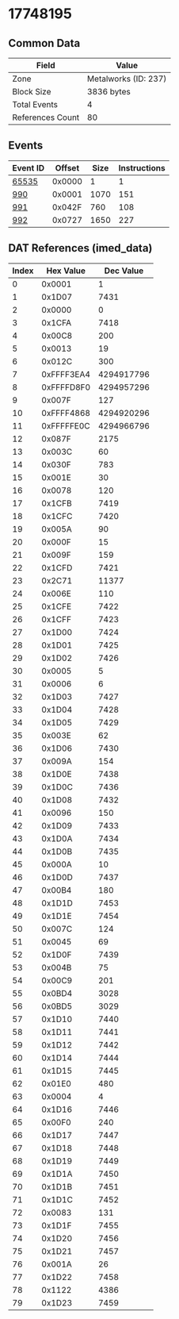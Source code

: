 # 17748195

## Common Data

| Field            | Value                |
|------------------|----------------------|
| Zone             | Metalworks (ID: 237) |
| Block Size       | 3836 bytes           |
| Total Events     | 4                    |
| References Count | 80                   |

## Events

| Event ID            | Offset   |   Size |   Instructions |
|---------------------|----------|--------|----------------|
| [65535](./65535.md) | 0x0000   |      1 |              1 |
| [990](./990.md)     | 0x0001   |   1070 |            151 |
| [991](./991.md)     | 0x042F   |    760 |            108 |
| [992](./992.md)     | 0x0727   |   1650 |            227 |

## DAT References (imed_data)

|   Index | Hex Value   |   Dec Value |
|---------|-------------|-------------|
|       0 | 0x0001      |           1 |
|       1 | 0x1D07      |        7431 |
|       2 | 0x0000      |           0 |
|       3 | 0x1CFA      |        7418 |
|       4 | 0x00C8      |         200 |
|       5 | 0x0013      |          19 |
|       6 | 0x012C      |         300 |
|       7 | 0xFFFF3EA4  |  4294917796 |
|       8 | 0xFFFFD8F0  |  4294957296 |
|       9 | 0x007F      |         127 |
|      10 | 0xFFFF4868  |  4294920296 |
|      11 | 0xFFFFFE0C  |  4294966796 |
|      12 | 0x087F      |        2175 |
|      13 | 0x003C      |          60 |
|      14 | 0x030F      |         783 |
|      15 | 0x001E      |          30 |
|      16 | 0x0078      |         120 |
|      17 | 0x1CFB      |        7419 |
|      18 | 0x1CFC      |        7420 |
|      19 | 0x005A      |          90 |
|      20 | 0x000F      |          15 |
|      21 | 0x009F      |         159 |
|      22 | 0x1CFD      |        7421 |
|      23 | 0x2C71      |       11377 |
|      24 | 0x006E      |         110 |
|      25 | 0x1CFE      |        7422 |
|      26 | 0x1CFF      |        7423 |
|      27 | 0x1D00      |        7424 |
|      28 | 0x1D01      |        7425 |
|      29 | 0x1D02      |        7426 |
|      30 | 0x0005      |           5 |
|      31 | 0x0006      |           6 |
|      32 | 0x1D03      |        7427 |
|      33 | 0x1D04      |        7428 |
|      34 | 0x1D05      |        7429 |
|      35 | 0x003E      |          62 |
|      36 | 0x1D06      |        7430 |
|      37 | 0x009A      |         154 |
|      38 | 0x1D0E      |        7438 |
|      39 | 0x1D0C      |        7436 |
|      40 | 0x1D08      |        7432 |
|      41 | 0x0096      |         150 |
|      42 | 0x1D09      |        7433 |
|      43 | 0x1D0A      |        7434 |
|      44 | 0x1D0B      |        7435 |
|      45 | 0x000A      |          10 |
|      46 | 0x1D0D      |        7437 |
|      47 | 0x00B4      |         180 |
|      48 | 0x1D1D      |        7453 |
|      49 | 0x1D1E      |        7454 |
|      50 | 0x007C      |         124 |
|      51 | 0x0045      |          69 |
|      52 | 0x1D0F      |        7439 |
|      53 | 0x004B      |          75 |
|      54 | 0x00C9      |         201 |
|      55 | 0x0BD4      |        3028 |
|      56 | 0x0BD5      |        3029 |
|      57 | 0x1D10      |        7440 |
|      58 | 0x1D11      |        7441 |
|      59 | 0x1D12      |        7442 |
|      60 | 0x1D14      |        7444 |
|      61 | 0x1D15      |        7445 |
|      62 | 0x01E0      |         480 |
|      63 | 0x0004      |           4 |
|      64 | 0x1D16      |        7446 |
|      65 | 0x00F0      |         240 |
|      66 | 0x1D17      |        7447 |
|      67 | 0x1D18      |        7448 |
|      68 | 0x1D19      |        7449 |
|      69 | 0x1D1A      |        7450 |
|      70 | 0x1D1B      |        7451 |
|      71 | 0x1D1C      |        7452 |
|      72 | 0x0083      |         131 |
|      73 | 0x1D1F      |        7455 |
|      74 | 0x1D20      |        7456 |
|      75 | 0x1D21      |        7457 |
|      76 | 0x001A      |          26 |
|      77 | 0x1D22      |        7458 |
|      78 | 0x1122      |        4386 |
|      79 | 0x1D23      |        7459 |
